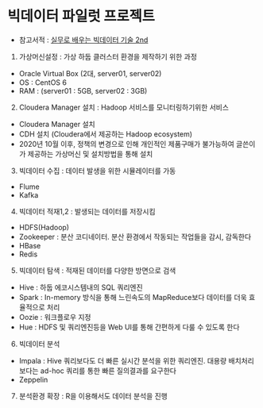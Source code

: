 # 빅데이터 파일럿 프로젝트

- 참고서적 : [실무로 배우는 빅데이터 기술 2nd](https://github.com/wikibook/bigdata2nd)

1. 가상머신설정 : 가상 하둡 클러스터 환경을 제작하기 위한 과정
- Oracle Virtual Box (2대, server01, server02)
- OS : CentOS 6
- RAM : (server01 : 5GB, server02 : 3GB)

2. Cloudera Manager 설치 : Hadoop 서비스를 모니터링하기위한 서비스
- Cloudera Manager 설치 
- CDH 설치 (Cloudera에서 제공하는 Hadoop ecosystem)
- 2020년 10월 이후, 정책의 변경으로 인해 개인적인 제품구매가 불가능하여 글쓴이가 제공하는 가상머신 및 설치방법을 통해 설치

3. 빅데이터 수집 : 데이터 발생을 위한 시뮬레이터를 가동
- Flume
- Kafka

4. 빅데이터 적재1,2 : 발생되는 데이터를 저장시킴
- HDFS(Hadoop) 
- Zookeeper : 분산 코디네이터. 분산 환경에서 작동되는 작업들을 감시, 감독한다
- HBase
- Redis

5. 빅데이터 탐색 : 적재된 데이터를 다양한 방면으로 검색
- Hive : 하둡 에코시스템내의 SQL 쿼리엔진
- Spark : In-memory 방식을 통해 느린속도의 MapReduce보다 데이터를 더욱 효율적으로 처리
- Oozie : 워크플로우 지정
- Hue : HDFS 및 쿼리엔진등을 Web UI를 통해 간편하게 다룰 수 있도록 한다

6. 빅데이터 분석 
- Impala : Hive 쿼리보다도 더 빠른 실시간 분석을 위한 쿼리엔진. 대용량 배치처리보다는 ad-hoc 쿼리를 통한 빠른 질의결과를 요구한다
- Zeppelin 

7. 분석환경 확장 : R을 이용해서도 데이터 분석을 진행


